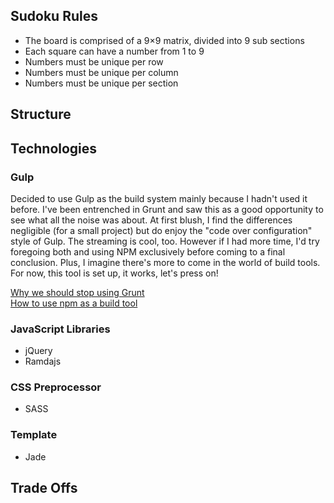 ## Sudoku Rules
- The board is comprised of a 9×9 matrix, divided into 9 sub sections
- Each square can have a number from 1 to 9
- Numbers must be unique per row
- Numbers must be unique per column
- Numbers must be unique per section

## Structure

## Technologies
### Gulp
Decided to use Gulp as the build system mainly because I hadn't used it before. I've been entrenched in Grunt and saw this as a good opportunity to see what all the noise was about. At first blush, I find the differences negligible (for a small project) but do enjoy the "code over configuration" style of Gulp. The streaming is cool, too.  However if I had more time, I'd try foregoing both and using NPM exclusively before coming to a final conclusion. Plus, I imagine there's more to come in the world of build tools. For now, this tool is set up, it works, let's press on!

[ Why we should stop using Grunt ](http://blog.keithcirkel.co.uk/why-we-should-stop-using-grunt/)  
[ How to use npm as a build tool ](http://blog.keithcirkel.co.uk/how-to-use-npm-as-a-build-tool/)

### JavaScript Libraries
- jQuery
- Ramdajs

### CSS Preprocessor
- SASS

### Template
- Jade

## Trade Offs